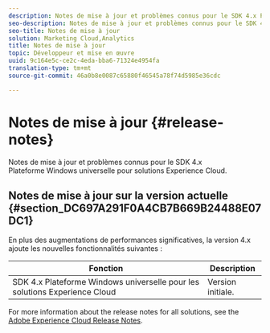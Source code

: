 ```yaml
---
description: Notes de mise à jour et problèmes connus pour le SDK 4.x Plateforme Windows universelle pour solutions Experience Cloud.
seo-description: Notes de mise à jour et problèmes connus pour le SDK 4.x Plateforme Windows universelle pour solutions Experience Cloud.
seo-title: Notes de mise à jour
solution: Marketing Cloud,Analytics
title: Notes de mise à jour
topic: Développeur et mise en œuvre
uuid: 9c164e5c-ce2c-4eda-bba6-71324e4954fa
translation-type: tm+mt
source-git-commit: 46a0b8e0087c65880f46545a78f74d5985e36cdc

---
```



# Notes de mise à jour {#release-notes}

Notes de mise à jour et problèmes connus pour le SDK 4.x Plateforme Windows universelle pour solutions Experience Cloud.

## Notes de mise à jour sur la version actuelle {#section_DC697A291F0A4CB7B669B24488E07DC1}

En plus des augmentations de performances significatives, la version 4.x ajoute les nouvelles fonctionnalités suivantes :

| Fonction | Description |
|--- |--- |
| SDK 4.x Plateforme Windows universelle pour les solutions Experience Cloud | Version initiale. |


For more information about the release notes for all solutions, see the [Adobe Experience Cloud Release Notes](https://docs.adobe.com/content/help/en/release-notes/experience-cloud/current.html).
